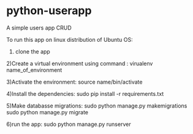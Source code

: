# python-userapp
A simple users app CRUD

To run this app on linux distribution of Ubuntu OS:
1) clone the app

2)Create a virtual environment using command :
virualenv name_of_environment

3)Activate the environment:
source name/bin/activate

4)Install the dependencies:
sudo pip install -r requirements.txt

5)Make databasse migrations:
sudo python manage.py makemigrations
sudo python manage.py migrate

6)run the app:
sudo python manage.py runserver